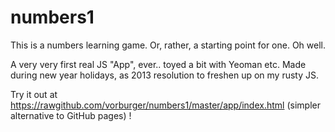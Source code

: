 numbers1
========

This is a numbers learning game.  Or, rather, a starting point for one. Oh well.

A very very first real JS "App", ever.. toyed a bit with Yeoman etc.  Made during new year holidays, as 2013 resolution to freshen up on my rusty JS.

Try it out at https://rawgithub.com/vorburger/numbers1/master/app/index.html (simpler alternative to GitHub pages) !

